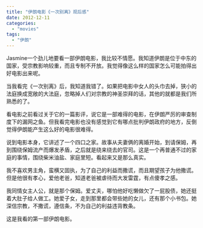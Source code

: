 ```yaml
---
title: "伊朗电影《一次别离》观后感"
date: 2012-12-11
categories: 
  - "movies"
tags: 
  - "伊朗"
---
```


Jasmine一个劲儿地要看一部伊朗电影，我比较不情愿。我知道伊朗是位于中东的国家，受宗教影响较重，而且专制不开放。我觉得像这么样的国家怎么可能拍得出好电影出来呢。

当我看完《一次别离》后，我知道我错了。如果把电影中女人的头巾去掉，狭小的法庭换成宽敞的大法庭，忽略掉人们对宗教的神圣崇拜的话，其他的就都是我们所熟悉的了。

看电影之前看过关于它的一篇影评，说它是一部难得的电影，在伊朗严厉的审查制度下的漏网之鱼。但我看完电影也没有感觉到它有哪点批判伊朗政府的地方，反倒觉得伊朗能产生这么好的电影很难得。

说到电影本身，它讲述了一个四口之家。故事从夫妻俩的离婚开始，到请保姆，再到围绕保姆流产而爆发矛盾，之后就是绕来绕去的官司。这是一个再普通不过的家庭的事情，围绕柴米油盐、家庭里短。看起来又是那么真实。

我不喜欢男主角，蛮横又固执，为了自己的利益而撒谎，而且期望孩子为他撒谎。但是他很有孝心，爱他老爸，知道老爸被虐待而大发雷霆，有点傻孝之感。

我同情女主人公，就是那个保姆。爱丈夫，哪怕他好吃懒做欠了一屁股债，她还挺着大肚子给人做工。她爱子女，走到那里都会带些她的女儿，还有那个小书包。她深信宗教，不撒谎，遵信条，不为自己的利益违背教条。

这是我看的第一部伊朗电影。
